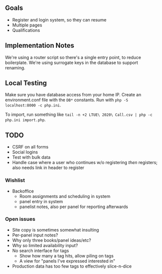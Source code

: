 ## Goals

* Register and login system, so they can resume
* Multiple pages
* Qualifications

## Implementation Notes

We're using a router script so there's a single entry point, to reduce boilerplate. We're using surrogate keys in the database to support renaming.

## Local Testing

Make sure you have database access from your home IP. Create an environment.conf file with the `DB*` constants. Run with `php -S localhost:8000 -c php.ini`.

To import, run something like `tail -n +2 LTUE\ 2020\ Call.csv | php -c php.ini import.php`.

## TODO

* CSRF on all forms
* Social logins
* Test with bulk data
* Handle case where a user who continues w/o registering _then_ registers; also needs link in header to register

### Wishlist

* Backoffice
    * Room assignments and scheduling in system
    * panel entry in system
    * panelist notes, also per panel for reporting afterwards

### Open issues

* Site copy is sometimes somewhat insulting
* Per-panel input notes?
* Why only three books/panel ideas/etc?
* Why so limited availability input?
* No search interface for tags
    * Show how many a tag hits, allow piling on tags
    * A view for "panels I've expressed interested in"
* Production data has too few tags to effectively slice-n-dice
